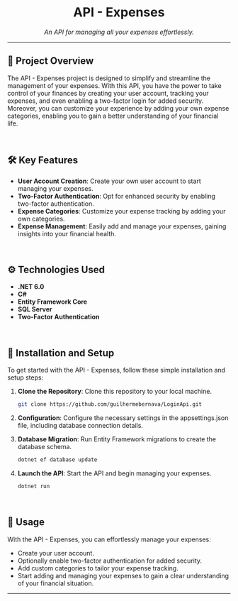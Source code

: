 <div align="center">
  <h1>API - Expenses</h1>
  <p><i>An API for managing all your expenses effortlessly.</i></p>
</div>

---

<div align="left">
  <h2>🚀 Project Overview</h2>
</div>

The API - Expenses project is designed to simplify and streamline the management of your expenses. With this API, you have the power to take control of your finances by creating your user account, tracking your expenses, and even enabling a two-factor login for added security. Moreover, you can customize your experience by adding your own expense categories, enabling you to gain a better understanding of your financial life.

<br>

<div align="left">
  <h2>🛠️ Key Features</h2>
</div>

- **User Account Creation**: Create your own user account to start managing your expenses.
- **Two-Factor Authentication**: Opt for enhanced security by enabling two-factor authentication.
- **Expense Categories**: Customize your expense tracking by adding your own categories.
- **Expense Management**: Easily add and manage your expenses, gaining insights into your financial health.

<br>

<div align="left">
  <h2>⚙️ Technologies Used</h2>
</div>

- **.NET 6.0**
- **C#**
- **Entity Framework Core**
- **SQL Server**
- **Two-Factor Authentication**

<br>

<div align="left">
  <h2>🔧 Installation and Setup</h2>
</div>

To get started with the API - Expenses, follow these simple installation and setup steps:

1. **Clone the Repository**: Clone this repository to your local machine.

   ```bash
   git clone https://github.com/guilhermebernava/LoginApi.git
   ```

2. **Configuration**: Configure the necessary settings in the appsettings.json file, including database connection details.

3. **Database Migration**: Run Entity Framework migrations to create the database schema.

   ```bash
   dotnet ef database update
   ```

4. **Launch the API**: Start the API and begin managing your expenses.

   ```bash
   dotnet run
   ```

<br>

<div align="left">
  <h2>📖 Usage</h2>
</div>

With the API - Expenses, you can effortlessly manage your expenses:

- Create your user account.
- Optionally enable two-factor authentication for added security.
- Add custom categories to tailor your expense tracking.
- Start adding and managing your expenses to gain a clear understanding of your financial situation.

---

